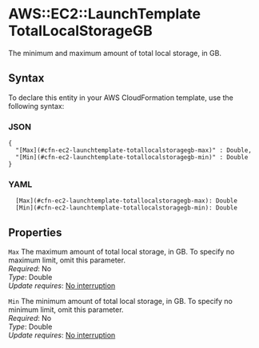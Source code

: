# AWS::EC2::LaunchTemplate TotalLocalStorageGB<a name="aws-properties-ec2-launchtemplate-totallocalstoragegb"></a>

The minimum and maximum amount of total local storage, in GB\.

## Syntax<a name="aws-properties-ec2-launchtemplate-totallocalstoragegb-syntax"></a>

To declare this entity in your AWS CloudFormation template, use the following syntax:

### JSON<a name="aws-properties-ec2-launchtemplate-totallocalstoragegb-syntax.json"></a>

```
{
  "[Max](#cfn-ec2-launchtemplate-totallocalstoragegb-max)" : Double,
  "[Min](#cfn-ec2-launchtemplate-totallocalstoragegb-min)" : Double
}
```

### YAML<a name="aws-properties-ec2-launchtemplate-totallocalstoragegb-syntax.yaml"></a>

```
  [Max](#cfn-ec2-launchtemplate-totallocalstoragegb-max): Double
  [Min](#cfn-ec2-launchtemplate-totallocalstoragegb-min): Double
```

## Properties<a name="aws-properties-ec2-launchtemplate-totallocalstoragegb-properties"></a>

`Max`  <a name="cfn-ec2-launchtemplate-totallocalstoragegb-max"></a>
The maximum amount of total local storage, in GB\. To specify no maximum limit, omit this parameter\.  
*Required*: No  
*Type*: Double  
*Update requires*: [No interruption](https://docs.aws.amazon.com/AWSCloudFormation/latest/UserGuide/using-cfn-updating-stacks-update-behaviors.html#update-no-interrupt)

`Min`  <a name="cfn-ec2-launchtemplate-totallocalstoragegb-min"></a>
The minimum amount of total local storage, in GB\. To specify no minimum limit, omit this parameter\.  
*Required*: No  
*Type*: Double  
*Update requires*: [No interruption](https://docs.aws.amazon.com/AWSCloudFormation/latest/UserGuide/using-cfn-updating-stacks-update-behaviors.html#update-no-interrupt)